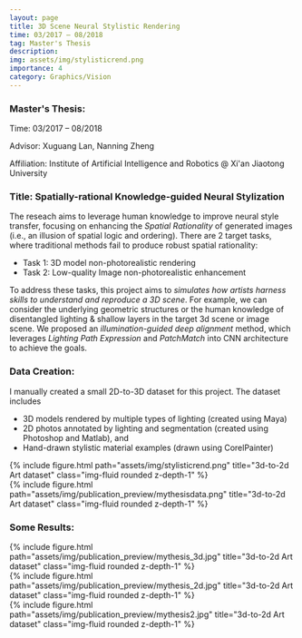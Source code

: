 ```yaml
---
layout: page
title: 3D Scene Neural Stylistic Rendering
time: 03/2017 – 08/2018
tag: Master's Thesis
description: 
img: assets/img/stylisticrend.png
importance: 4
category: Graphics/Vision
---
```



### Master's Thesis:

Time: 03/2017 – 08/2018

Advisor: Xuguang Lan, Nanning Zheng

Affiliation: Institute of Artificial Intelligence and Robotics @ Xi'an Jiaotong University


### Title: Spatially-rational Knowledge-guided Neural Stylization

The reseach aims to leverage human knowledge to improve neural style transfer, focusing on enhancing the *Spatial Rationality* of generated images (i.e., an illusion of spatial logic and ordering). There are 2 target tasks, where traditional methods fail to produce robust spatial rationality:
- Task 1: 3D model non-photorealistic rendering
- Task 2: Low-quality Image non-photorealistic enhancement

To address these tasks, this project aims to *simulates how artists harness skills to understand and reproduce a 3D scene*. For example, we can consider the underlying geometric structures or the human knowledge of disentangled lighting & shallow layers in the target 3d scene or image scene.  We proposed an *illumination-guided deep alignment* method, which leverages *Lighting Path Expression* and *PatchMatch* into CNN architecture to achieve the goals.

### Data Creation:

I manually created a small 2D-to-3D dataset for this project. The dataset includes 
- 3D models rendered by multiple types of lighting (created using Maya)
- 2D photos annotated by lighting and segmentation (created using Photoshop and Matlab), and 
- Hand-drawn stylistic material examples (drawn using CorelPainter)

<div class="row">
    <div class="col-sm mt-3 mt-md-0">
        {% include figure.html path="assets/img/stylisticrend.png" title="3d-to-2d Art dataset" class="img-fluid rounded z-depth-1" %}
    </div>
</div>

<div class="row">
    <div class="col-sm mt-3 mt-md-0">
        {% include figure.html path="assets/img/publication_preview/mythesisdata.png" title="3d-to-2d Art dataset" class="img-fluid rounded z-depth-1" %}
    </div>
</div>

### Some Results:



<div class="row">
    <div class="col-sm mt-4 mt-md-0">
        {% include figure.html path="assets/img/publication_preview/mythesis_3d.jpg" title="3d-to-2d Art dataset" class="img-fluid rounded z-depth-1" %}
    </div>
</div>

<div class="row">
    <div class="col-sm mt-4 mt-md-0">
        {% include figure.html path="assets/img/publication_preview/mythesis_2d.jpg" title="3d-to-2d Art dataset" class="img-fluid rounded z-depth-1" %}
    </div>
</div>


<div class="row">
    <div class="col-sm mt-4 mt-md-0">
        {% include figure.html path="assets/img/publication_preview/mythesis2.jpg" title="3d-to-2d Art dataset" class="img-fluid rounded z-depth-1" %}
    </div>
</div>


